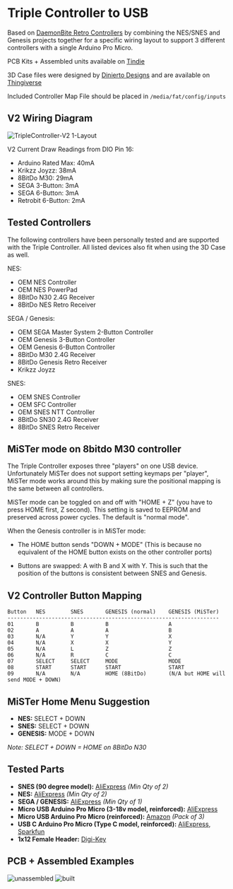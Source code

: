 # Triple Controller to USB

Based on [DaemonBite Retro Controllers](https://github.com/MickGyver/DaemonBite-Retro-Controllers-USB) by combining the NES/SNES and Genesis projects together for a specific wiring layout to support 3 different controllers with a single Arduino Pro Micro.

PCB Kits + Assembled units available on [Tindie](https://www.tindie.com/products/timville/triple-controller-classic-gaming-usb-adapter/)

3D Case files were designed by [Dinierto Designs](https://www.etsy.com/shop/DiniertoDesigns) and are available on [Thingiverse](https://www.thingiverse.com/thing:5011783)

Included Controller Map File should be placed in `/media/fat/config/inputs`

## V2 Wiring Diagram

![TripleController-V2 1-Layout](https://user-images.githubusercontent.com/31223405/163745351-3b86d7f5-2a6d-496b-9ffa-7e4f6356e45c.PNG)

V2 Current Draw Readings from DIO Pin 16:
* Arduino Rated Max:      40mA
* Krikzz Joyzz: 			    38mA
* 8BitDo M30: 			      29mA
* SEGA 3-Button: 			    3mA
* SEGA 6-Button: 			    3mA
* Retrobit 6-Button: 		  2mA

## Tested Controllers

The following controllers have been personally tested and are supported with the Triple Controller. All listed devices also fit when using the 3D Case as well.

NES:
* OEM NES Controller
* OEM NES PowerPad
* 8BitDo N30 2.4G Receiver
* 8BitDo NES Retro Receiver

SEGA / Genesis:
* OEM SEGA Master System 2-Button Controller
* OEM Genesis 3-Button Controller
* OEM Genesis 6-Button Controller
* 8BitDo M30 2.4G Receiver
* 8BitDo Genesis Retro Receiver
* Krikzz Joyzz

SNES:
* OEM SNES Controller
* OEM SFC Controller
* OEM SNES NTT Controller
* 8BitDo SN30 2.4G Receiver
* 8BitDo SNES Retro Receiver

## MiSTer mode on 8bitdo M30 controller

The Triple Controller exposes three "players" on one USB device.  Unfortunately
MiSTer does not support setting keymaps per "player", MiSTer mode works around
this by making sure the positional mapping is the same between all controllers.

MiSTer mode can be toggled on and off with "HOME + Z" (you have to press HOME
first, Z second). This setting is saved to EEPROM and preserved across power
cycles. The default is "normal mode".

When the Genesis controller is in MiSTer mode:

- The HOME button sends "DOWN + MODE" (This is because no equivalent of the
  HOME button exists on the other controller ports)

- Buttons are swapped: A with B and X with Y. This is such that the position of
  the buttons is consistent between SNES and Genesis.

## V2 Controller Button Mapping
```
Button   NES        SNES       GENESIS (normal)    GENESIS (MiSTer)
-------------------------------------------------------------------
01       B          B          B                   A 
02       A          A          A                   B
03       N/A        Y          Y                   X
04       N/A        X          X                   Y
05       N/A        L          Z                   Z
06       N/A        R          C                   C
07       SELECT     SELECT     MODE                MODE
08       START      START      START               START
09       N/A        N/A        HOME (8BitDo)       (N/A but HOME will send MODE + DOWN)
```

## MiSTer Home Menu Suggestion
* **NES:** SELECT + DOWN
* **SNES:** SELECT + DOWN
* **GENESIS:** MODE + DOWN

*Note: SELECT + DOWN = HOME on 8BitDo N30*

## Tested Parts
* **SNES (90 degree model):** [AliExpress](https://www.aliexpress.com/item/32838396935.html) *(Min Qty of 2)*
* **NES:** [AliExpress](https://www.aliexpress.com/item/1005003699734963.html) *(Min Qty of 2)*
* **SEGA / GENESIS:** [AliExpress](https://www.aliexpress.com/item/1005003699497865.html) *(Min Qty of 1)*
* **Micro USB Arduino Pro Micro (3-18v model, reinforced):** [AliExpress](https://www.aliexpress.com/item/32888212119.html)
* **Micro USB Arduino Pro Micro (reinforced):** [Amazon](https://www.amazon.com/gp/product/B01HCXMBOU/) *(Pack of 3)*
* **USB C Arduino Pro Micro (Type C model, reinforced):** [AliExpress](https://www.aliexpress.com/item/32887074671.html), [Sparkfun](https://www.sparkfun.com/products/15795)
* **1x12 Female Header:** [Digi-Key](https://www.digikey.com/en/products/detail/sullins-connector-solutions/PPTC121LFBN-RC/807231)

## PCB + Assembled Examples
![unassembled](https://user-images.githubusercontent.com/31223405/134262489-26a5180b-2c78-4ba8-993b-f7132f75200f.jpg)
![built](https://user-images.githubusercontent.com/31223405/134262494-764370c2-681a-4ca3-b86f-3c8e0dfe66e6.jpg)
